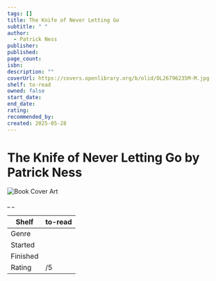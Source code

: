```yaml
---
tags: []
title: The Knife of Never Letting Go
subtitle: " "
author:
  - Patrick Ness
publisher:
published:
page_count:
isbn:
description: ""
coverUrl: https://covers.openlibrary.org/b/olid/OL26796235M-M.jpg
shelf: to-read
owned: false
start_date:
end_date:
rating:
recommended_by:
created: 2025-05-28
---
```


# The Knife of Never Letting Go by Patrick Ness

![Book Cover Art](https://covers.openlibrary.org/b/olid/OL26796235M-M.jpg)

_ _

| Shelf | to-read |
| --- | --- |
| Genre |  |
| Started |  |
| Finished |  |
| Rating | /5 |

